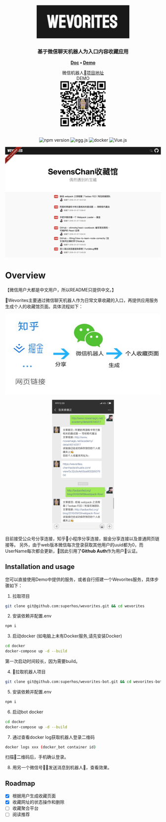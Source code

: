 <h1 align="center">
	<img
		width="300"
		alt="Wevorites"
		src="https://raw.githubusercontent.com/superhos/wevorites/master/doc/img/logo.jpg?sanitize=true">
</h1>

<h3 align="center">
	基于微信聊天机器人为入口内容收藏应用
</h3>

<p align="center">
	<strong>
		<a href="https://github.com/superhos/wevorites">Doc</a>
		•
		<a href="https://wevorites.chenhaotaishuaile.com/view/5c32c9c4e56ce8002b50760d">Demo</a>
	</strong>
</p>

<p align="center">
  <span>微信机器人</span><a href="https://github.com/superhos/wevorites-bot">项目地址</a>
  <br />
  <span>DEMO</span>
  <br />
  <img
		width="150"
		alt="The QRcode"
		src="https://raw.githubusercontent.com/superhos/wevorites/master/doc/img/code.jpg?sanitize=true">
</p>

<p align="center">
	<br>
	<img
		alt="npm version"
		src="https://img.shields.io/badge/npm-6.4.1-blue.svg">
	<img
		alt="egg.js"
		src="https://img.shields.io/badge/egg.js-2.2.1-green.svg">
	<img
		alt="docker"
		src="https://img.shields.io/badge/docker-18.06.0-orange.svg">
  <img
		alt="Vue.js"
		src="https://img.shields.io/badge/Vue.js-18.06.0-brightgreen.svg">
</p>

<p align="center">
	<img 	src="https://raw.githubusercontent.com/superhos/wevorites/master/doc/img/demo.jpg?sanitize=true" width="550">
</p>

# Overview

【微信用户大都是中文用户，所以README只提供中文。】

Wevorites主要通过微信聊天机器人作为日常文章收藏的入口，再提供应用服务生成个人的收藏馆页面。具体流程如下：

<p align="center">
	<img 	src="https://raw.githubusercontent.com/superhos/wevorites/master/doc/img/flow.jpeg?sanitize=true" width="550">
</p>

<p align="center">
	<img 	src="https://raw.githubusercontent.com/superhos/wevorites/master/doc/img/screen.jpeg?sanitize=true" width="200">
</p>

目前接受公众号分享连接，知乎小程序分享连接，掘金分享连接以及普通网页链接等。
另外，由于web版本微信每次登录获取其他用户的uuid都为0，而UserName每次都会更新，因此引用了**Github Auth**作为用户认证。

## Installation and usage

您可以直接使用Demo中提供的服务，或者自行搭建一个Wevorites服务，具体步骤如下：
1. 拉取项目
````bash
git clone git@github.com:superhos/wevorites.git && cd wevorites
````

2. 安装依赖并配置.env
````bash
npm i
````

3. 启动docker (如电脑上未有Docker服务,请先安装Docker)
````bash
cd docker
docker-compose up -d --build
````
第一次启动时间较长，因为需要build。

4. 拉取机器人项目
````bash
git clone git@github.com:superhos/wevorites-bot.git && cd wevorites-bot
````

5. 安装依赖并配置.env
````bash
npm i
````

6. 启动bot docker 
````bash
cd docker
docker-compose up -d --build
````

7. 通过查看docker log获取机器人登录二维码
````bash
docker logs xxx (docker_bot container id)
````
扫描二维码后，手机确认登录。

8. 用另一个微信号发送消息到机器人，查看效果。

## Roadmap

- [x] 根据用户生成收藏页面
- [x] 收藏网址的状态操作和删除
- [ ] 收藏聚合平台
- [ ] 阅读推荐